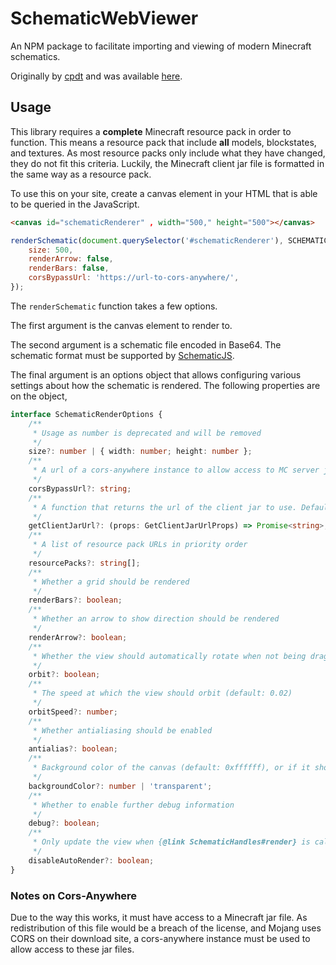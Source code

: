 # SchematicWebViewer

An NPM package to facilitate importing and viewing of modern Minecraft schematics.

Originally by [cpdt](https://github.com/cpdt) and was available [here](https://github.com/me4502/WorldEditGolf/tree/master/3d_test).

## Usage

This library requires a **complete** Minecraft resource pack in order to function. This means a resource pack that include **all** models, blockstates, and textures. As most resource packs only include what they have changed, they do not fit this criteria. Luckily, the Minecraft client jar file is formatted in the same way as a resource pack.

To use this on your site, create a canvas element in your HTML that is able to be queried in the JavaScript.

```html
<canvas id="schematicRenderer" , width="500," height="500"></canvas>
```

```javascript
renderSchematic(document.querySelector('#schematicRenderer'), SCHEMATIC_FILE, {
    size: 500,
    renderArrow: false,
    renderBars: false,
    corsBypassUrl: 'https://url-to-cors-anywhere/',
});
```

The `renderSchematic` function takes a few options.

The first argument is the canvas element to render to.

The second argument is a schematic file encoded in Base64. The schematic format must be supported by [SchematicJS](https://github.com/EngineHub/SchematicJS).

The final argument is an options object that allows configuring various settings about how the schematic is rendered. The following properties are on the object,

```typescript
interface SchematicRenderOptions {
    /**
     * Usage as number is deprecated and will be removed
     */
    size?: number | { width: number; height: number };
    /**
     * A url of a cors-anywhere instance to allow access to MC server jars. Required by the default `getClientJarUrl` function
     */
    corsBypassUrl?: string;
    /**
     * A function that returns the url of the client jar to use. Defaults to using the EngineHub Cassette Deck service
     */
    getClientJarUrl?: (props: GetClientJarUrlProps) => Promise<string>;
    /**
     * A list of resource pack URLs in priority order
     */
    resourcePacks?: string[];
    /**
     * Whether a grid should be rendered
     */
    renderBars?: boolean;
    /**
     * Whether an arrow to show direction should be rendered
     */
    renderArrow?: boolean;
    /**
     * Whether the view should automatically rotate when not being dragged by the user
     */
    orbit?: boolean;
    /**
     * The speed at which the view should orbit (default: 0.02)
     */
    orbitSpeed?: number;
    /**
     * Whether antialiasing should be enabled
     */
    antialias?: boolean;
    /**
     * Background color of the canvas (default: 0xffffff), or if it should be transparent
     */
    backgroundColor?: number | 'transparent';
    /**
     * Whether to enable further debug information
     */
    debug?: boolean;
    /**
     * Only update the view when {@link SchematicHandles#render} is called. This is useful if you want to control the rendering yourself
     */
    disableAutoRender?: boolean;
}
```

### Notes on Cors-Anywhere

Due to the way this works, it must have access to a Minecraft jar file. As redistribution of this file would be a breach of the license, and Mojang uses CORS on their download site, a cors-anywhere instance must be used to allow access to these jar files.

